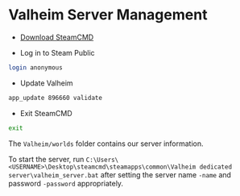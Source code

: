 # Valheim Server Management

- [Download SteamCMD](https://developer.valvesoftware.com/wiki/SteamCMD)

- Log in to Steam Public

```bash
login anonymous
```

- Update Valheim

```bash
app_update 896660 validate
```

- Exit SteamCMD

```bash
exit
```

The `Valheim/worlds` folder contains our server information.

To start the server, run `C:\Users\<USERNAME>\Desktop\steamcmd\steamapps\common\Valheim dedicated server\valheim_server.bat` after setting the server name `-name` and password `-password` appropriately.